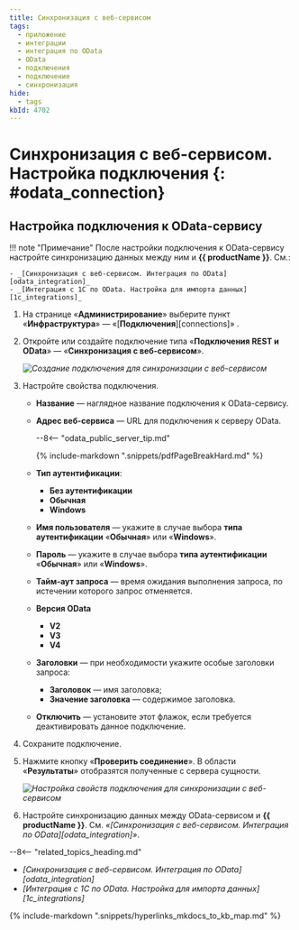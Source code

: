 ```yaml
---
title: Синхронизация с веб-сервисом
tags:
  - приложение
  - интеграции
  - интеграция по OData
  - OData
  - подключения
  - подключение
  - синхронизация
hide:
  - tags
kbId: 4702
---
```


# Синхронизация с веб-сервисом. Настройка подключения {: #odata_connection}

## Настройка подключения к OData-сервису

!!! note "Примечание"
    После настройки подключения к OData-сервису настройте синхронизацию данных между ним и **{{ productName }}**. См.:

    - _[Синхронизация с веб-сервисом. Интеграция по OData][odata_integration]_
    - _[Интеграция с 1С по OData. Настройка для импорта данных][1c_integrations]_

1. На странице «**Администрирование**» выберите пункт «**Инфраструктура**» — «[**Подключения**][connections]» <i class="fa-light fa-exchange-alt"></i>.
2. Откройте или создайте подключение типа «**Подключения REST и OData**» —  «**Синхронизация с веб-сервисом**».

    _![Создание подключения для синхронизации с веб-сервисом](odata_integration_connection_create.png)_

3. Настройте свойства подключения.

    - **Название** — наглядное название подключения к OData-сервису.
    - **Адрес веб-сервиса** — URL для подключения к серверу OData.

        --8<-- "odata_public_server_tip.md"

        {% include-markdown ".snippets/pdfPageBreakHard.md" %}

    - **Тип аутентификации**:
        - **Без аутентификации**
        - **Обычная**
        - **Windows**
    - **Имя пользователя** — укажите в случае выбора **типа аутентификации** «**Обычная**» или «**Windows**».
    - **Пароль** — укажите в случае выбора **типа аутентификации** «**Обычная**» или «**Windows**».
    - **Тайм-аут запроса** — время ожидания выполнения запроса, по истечении которого запрос отменяется.
    - **Версия OData**
        - **V2**
        - **V3**
        - **V4**
    - **Заголовки** — при необходимости укажите особые заголовки запроса:
        - **Заголовок** — имя заголовка;
        - **Значение заголовка** — содержимое заголовка.
    - **Отключить** — установите этот флажок, если требуется деактивировать данное подключение.

4. Сохраните подключение.
5. Нажмите кнопку «**Проверить соединение**». В области «**Результаты**» отобразятся полученные с сервера сущности.

    _![Настройка свойств подключения для синхронизации с веб-сервисом](odata_integration_connection_properties.png)_

6. Настройте синхронизацию данных между OData-сервисом и **{{ productName }}**. См. _«[Синхронизация с веб-сервисом. Интеграция по OData][odata_integration]»_.

<div class="relatedTopics" markdown="block">

--8<-- "related_topics_heading.md"

- _[Синхронизация с веб-сервисом. Интеграция по OData][odata_integration]_
- _[Интеграция с 1С по OData. Настройка для импорта данных][1c_integrations]_

</div>

{%
include-markdown ".snippets/hyperlinks_mkdocs_to_kb_map.md"
%}
